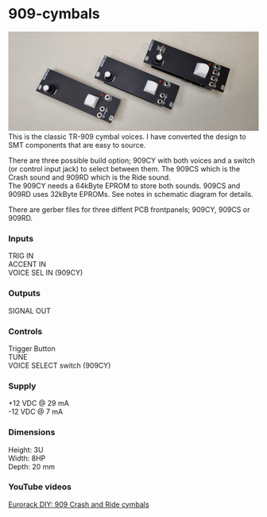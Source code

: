 # 909-cymbals
![909CY image](909CY.jpg)
This is the classic TR-909 cymbal voices. I have converted the design to SMT components that are easy to source.

There are three possible build option; 909CY with both voices and a switch (or control input jack) to select between them. The 909CS which is the Crash sound and 909RD which is the Ride sound.  
The 909CY needs a 64kByte EPROM to store both sounds. 909CS and 909RD uses 32kByte EPROMs. See notes in schematic diagram for details.

There are gerber files for three diffent PCB frontpanels; 909CY, 909CS or 909RD.

### Inputs
TRIG IN  
ACCENT IN  
VOICE SEL IN (909CY)  

### Outputs
SIGNAL OUT  

### Controls
Trigger Button  
TUNE  
VOICE SELECT switch (909CY)  

### Supply
+12 VDC @ 29 mA  
-12 VDC @ 7 mA  

### Dimensions
Height: 3U  
Width: 8HP  
Depth: 20 mm  
 
### YouTube videos
[Eurorack DIY: 909 Crash and Ride cymbals](https://youtu.be/4XkyfjqhyXA)

